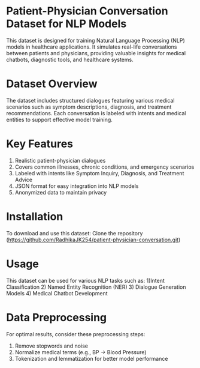 # Patient-Physician Conversation Dataset for NLP Models
This dataset is designed for training Natural Language Processing (NLP) models in healthcare applications. 
It simulates real-life conversations between patients and physicians, providing valuable insights for medical chatbots, diagnostic tools, and healthcare systems.

# Dataset Overview
The dataset includes structured dialogues featuring various medical scenarios such as symptom descriptions, diagnosis, and treatment recommendations. Each conversation is labeled with intents and medical entities to support effective model training.

# Key Features
1) Realistic patient-physician dialogues
2) Covers common illnesses, chronic conditions, and emergency scenarios
3) Labeled with intents like Symptom Inquiry, Diagnosis, and Treatment Advice
4) JSON format for easy integration into NLP models
5) Anonymized data to maintain privacy

# Installation
To download and use this dataset:
Clone the repository
(https://github.com/RadhikaJK254/patient-physician-conversation.git)

# Usage
This dataset can be used for various NLP tasks such as:
1)Intent Classification
2) Named Entity Recognition (NER)
3) Dialogue Generation Models
4) Medical Chatbot Development


# Data Preprocessing
For optimal results, consider these preprocessing steps:
1) Remove stopwords and noise
2) Normalize medical terms (e.g., BP → Blood Pressure)
3) Tokenization and lemmatization for better model performance


